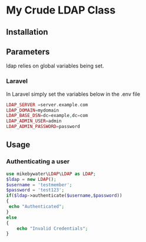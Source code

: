 # My Crude LDAP Class



## Installation


## Parameters

ldap relies on global variables being set. 

### Laravel


In Laravel simply set the variables below in the .env file

```php
LDAP_SERVER =server.example.com
LDAP_DOMAIN=mydomain
LDAP_BASE_DSN=dc=example,dc=com
LDAP_ADMIN_USER=admin
LDAP_ADMIN_PASSWORD=password
```

## Usage

### Authenticating a user

```php
use mikebywater\LDAP\LDAP as LDAP;
$ldap = new LDAP();
$username = 'testmember';
$password = 'test123';
if($ldap->authenticate($username,$password))
{
 echo "Authenticated";
}
else
{
    echo "Invalid Credentials";
}
```


